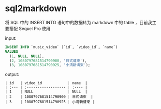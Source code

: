 # sql2markdown

将 SQL 中的 INSERT INTO 语句中的数据转为 markdown 中的 table ，目前我主要搭配 Sequel Pro 使用

input:

```sql
INSERT INTO `music_video` (`id`, `video_id`, `name`)
VALUES
  (1, NULL, NULL),
  (2, 1080797681514790900, '日式请柬'),
  (3, 1080797681514790925, '小清新请柬');
```

output:

```
| id   | video_id            | name  |
| :--- | :------------------ | :---- |
| 1    | NULL                | NULL  |
| 2    | 1080797681514790900 | 日式请柬  |
| 3    | 1080797681514790925 | 小清新请柬 |
```
